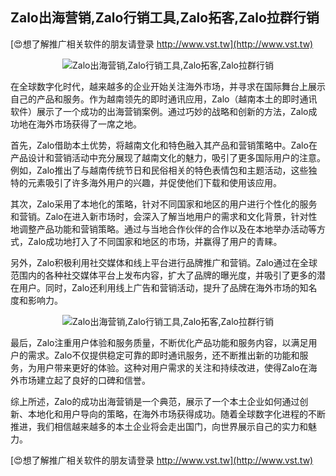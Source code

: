 ## **Zalo出海营销,Zalo行销工具,Zalo拓客,Zalo拉群行销**

[😍想了解推广相关软件的朋友请登录 http://www.vst.tw](http://www.vst.tw)

 <center><img src="https://vst.tw/MP4/tuiguang/png/7.png" alt="Zalo出海营销,Zalo行销工具,Zalo拓客,Zalo拉群行销"></center>

在全球数字化时代，越来越多的企业开始关注海外市场，并寻求在国际舞台上展示自己的产品和服务。作为越南领先的即时通讯应用，Zalo（越南本土的即时通讯软件）展示了一个成功的出海营销案例。通过巧妙的战略和创新的方法，Zalo成功地在海外市场获得了一席之地。

首先，Zalo借助本土优势，将越南文化和特色融入其产品和营销策略中。Zalo在产品设计和营销活动中充分展现了越南文化的魅力，吸引了更多国际用户的注意。例如，Zalo推出了与越南传统节日和民俗相关的特色表情包和主题活动，这些独特的元素吸引了许多海外用户的兴趣，并促使他们下载和使用该应用。

其次，Zalo采用了本地化的策略，针对不同国家和地区的用户进行个性化的服务和营销。Zalo在进入新市场时，会深入了解当地用户的需求和文化背景，针对性地调整产品功能和营销策略。通过与当地合作伙伴的合作以及在本地举办活动等方式，Zalo成功地打入了不同国家和地区的市场，并赢得了用户的青睐。

另外，Zalo积极利用社交媒体和线上平台进行品牌推广和营销。Zalo通过在全球范围内的各种社交媒体平台上发布内容，扩大了品牌的曝光度，并吸引了更多的潜在用户。同时，Zalo还利用线上广告和营销活动，提升了品牌在海外市场的知名度和影响力。

 <center><img src="https://vst.tw/MP4/tuiguang/png/6.png" alt="Zalo出海营销,Zalo行销工具,Zalo拓客,Zalo拉群行销"></center>

最后，Zalo注重用户体验和服务质量，不断优化产品功能和服务内容，以满足用户的需求。Zalo不仅提供稳定可靠的即时通讯服务，还不断推出新的功能和服务，为用户带来更好的体验。这种对用户需求的关注和持续改进，使得Zalo在海外市场建立起了良好的口碑和信誉。

综上所述，Zalo的成功出海营销是一个典范，展示了一个本土企业如何通过创新、本地化和用户导向的策略，在海外市场获得成功。随着全球数字化进程的不断推进，我们相信越来越多的本土企业将会走出国门，向世界展示自己的实力和魅力。

[😍想了解推广相关软件的朋友请登录 http://www.vst.tw](http://www.vst.tw)



